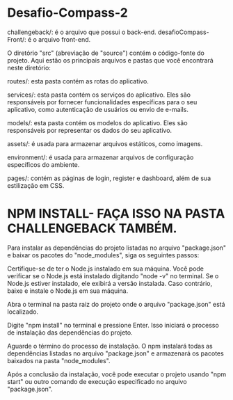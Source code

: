 # Desafio-Compass-2
challengeback/: é o arquivo que possui o back-end.
desafioCompass-Front/: é o arquivo front-end.

O diretório "src" (abreviação de "source") contém o código-fonte do projeto. Aqui estão os principais arquivos e pastas que você encontrará neste diretório:

routes/: esta pasta contém as rotas do aplicativo.

services/: esta pasta contém os serviços do aplicativo. Eles são responsáveis por fornecer funcionalidades específicas para o seu aplicativo, como autenticação de usuários ou envio de e-mails.

models/: esta pasta contém os modelos do aplicativo. Eles são responsáveis por representar os dados do seu aplicativo.

assets/: é usada para armazenar arquivos estáticos, como imagens.

environment/: é usada para armazenar arquivos de configuração específicos do ambiente.

pages/: contém as páginas de login, register e dashboard, além de sua estilização em CSS.


# NPM INSTALL- FAÇA ISSO NA PASTA CHALLENGEBACK TAMBÉM.

Para instalar as dependências do projeto listadas no arquivo "package.json" e baixar os pacotes do "node_modules", siga os seguintes passos:

Certifique-se de ter o Node.js instalado em sua máquina. Você pode verificar se o Node.js está instalado digitando "node -v" no terminal. Se o Node.js estiver instalado, ele exibirá a versão instalada. Caso contrário, baixe e instale o Node.js em sua máquina.

Abra o terminal na pasta raiz do projeto onde o arquivo "package.json" está localizado.

Digite "npm install" no terminal e pressione Enter. Isso iniciará o processo de instalação das dependências do projeto.

Aguarde o término do processo de instalação. O npm instalará todas as dependências listadas no arquivo "package.json" e armazenará os pacotes baixados na pasta "node_modules".

Após a conclusão da instalação, você pode executar o projeto usando "npm start" ou outro comando de execução especificado no arquivo "package.json".